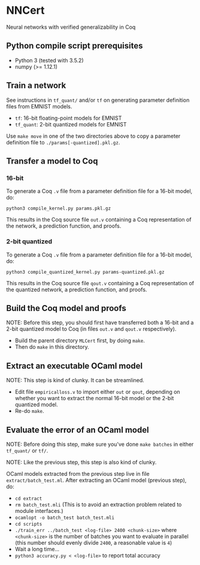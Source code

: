 # NNCert

Neural networks with verified generalizability in Coq

## Python compile script prerequisites

* Python 3 (tested with 3.5.2)
* numpy (>= 1.12.1)

## Train a network

See instructions in `tf_quant/` and/or `tf` on generating parameter definition files from EMNIST models.

* `tf`: 16-bit floating-point models for EMNIST
* `tf_quant`: 2-bit quantized models for EMNIST

Use `make move` in one of the two directories above to copy a parameter definition file to `./params[-quantized].pkl.gz`.

## Transfer a model to Coq

### 16-bit 

To generate a Coq `.v` file from a parameter definition file for a 16-bit model, do: 

```
python3 compile_kernel.py params.pkl.gz
```

This results in the Coq source file `out.v` containing a Coq representation of the network, 
a prediction function, and proofs.

### 2-bit quantized

To generate a Coq `.v` file from a parameter definition file for a 16-bit model, do: 

```
python3 compile_quantized_kernel.py params-quantized.pkl.gz
```

This results in the Coq source file `qout.v` containing a Coq representation of the quantized network, 
a prediction function, and proofs.

## Build the Coq model and proofs

NOTE: Before this step, you should first have transferred both a 16-bit and a 2-bit
quantized model to Coq (in files `out.v` and `qout.v` respectively).

* Build the parent directory `MLCert` first, by doing `make`.
* Then do `make` in this directory.

## Extract an executable OCaml model

NOTE: This step is kind of clunky. It can be streamlined.

* Edit file `empiricalloss.v` to import either `out` or `qout`, depending on whether you want to extract
  the normal 16-bit model or the 2-bit quantized model.
* Re-do `make`.

## Evaluate the error of an OCaml model

NOTE: Before doing this step, make sure you've done `make batches` in either `tf_quant/` or `tf/`.

NOTE: Like the previous step, this step is also kind of clunky. 

OCaml models extracted from the previous step live in file `extract/batch_test.ml`. After extracting 
an OCaml model (previous step), do:

* `cd extract`
* `rm batch_test.mli` (This is to avoid an extraction problem related to module interfaces.)
* `ocamlopt -o batch_test batch_test.mli`
* `cd scripts`
* `./train_err ../batch_test <log-file> 2400 <chunk-size>` where `<chunk-size>` is the number of batches you want to evaluate in parallel (this number should evenly divide `2400`, a reasonable value is `4`)
* Wait a long time...
* `python3 accuracy.py < <log-file>` to report total accuracy

